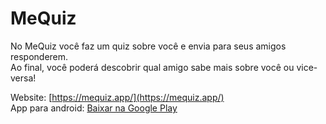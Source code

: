 # MeQuiz

No MeQuiz você faz um quiz sobre você e envia para seus amigos responderem.  
Ao final, você poderá descobrir qual amigo sabe mais sobre você ou vice-versa!


Website: [https://mequiz.app/](https://mequiz.app/)  
App para android: [Baixar na Google Play](https://play.google.com/store/apps/details?id=net.ddns.artspon.mequiz&hl=pt_BR&gl=US)  
